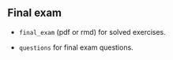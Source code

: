 ## Final exam

* <code>final_exam</code> (pdf or rmd) for solved exercises.

* <code>questions</code> for final exam questions. 
